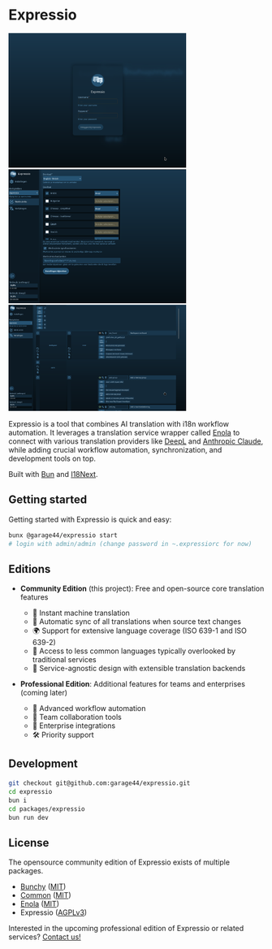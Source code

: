 # Expressio

<img src="https://raw.githubusercontent.com/garage44/expressio/refs/heads/main/.github/screenshot-0.png" width="350" title="Screenshot 0" />

<img src="https://raw.githubusercontent.com/garage44/expressio/refs/heads/main/.github/screenshot-1.png" width="350" title="Screenshot 1" />

<img src="https://raw.githubusercontent.com/garage44/expressio/refs/heads/main/.github/screenshot-2.png" width="350" title="Screenshot 2" />

Expressio is a tool that combines AI translation with i18n workflow automation.
It leverages a translation service wrapper called [Enola](https://github.com/garage44/packages/enola)
to connect with various translation providers like [DeepL](https://www.deepl.com/) and
[Anthropic Claude](https://www.anthropic.com/), while adding crucial workflow automation,
synchronization, and development tools on top.

Built with [Bun](https://bun.sh/) and [I18Next](https://www.i18next.com/).

## Getting started

Getting started with Expressio is quick and easy:

```bash
bunx @garage44/expressio start
# login with admin/admin (change password in ~.expressiorc for now)
```

## Editions

- **Community Edition** (this project): Free and open-source core translation features
    - 🚀 Instant machine translation
    - 🔄 Automatic sync of all translations when source text changes
    - 🌍 Support for extensive language coverage (ISO 639-1 and ISO 639-2)
    - 🎯 Access to less common languages typically overlooked by traditional services
    - 🔌 Service-agnostic design with extensible translation backends

- **Professional Edition**: Additional features for teams and enterprises (coming later)
    - 🔧 Advanced workflow automation
    - 👥 Team collaboration tools
    - 🔌 Enterprise integrations
    - 🛠️ Priority support

## Development

```bash
git checkout git@github.com:garage44/expressio.git
cd expressio
bun i
cd packages/expressio
bun run dev
```

## License
The opensource community edition of Expressio exists of multiple packages.

* [Bunchy](./packages/bunchy/README.md) ([MIT](./packages/bunchy/LICENSE.md))
* [Common](./packages/common/README.md) ([MIT](./packages/bunchy/LICENSE.md))
* [Enola](./packages/enola/README.md) ([MIT](./LICENSE.md))
* Expressio ([AGPLv3](./packages/expressio/LICENSE.md))

Interested in the upcoming professional edition of Expressio or related services?
[Contact us!](mailto:info@expressio.tech)